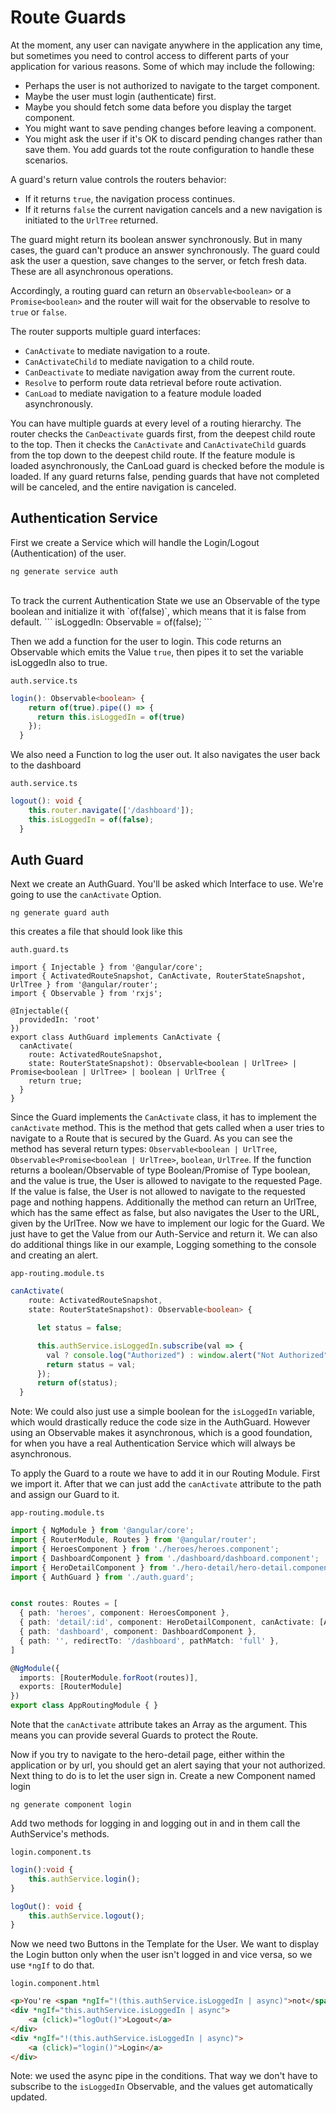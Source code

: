 # Route Guards
At the moment, any user can navigate anywhere in the application any time, but sometimes you need to control access to different parts of your application for various reasons. Some of which may include the following:
 - Perhaps the user is not authorized to navigate to the target component.
 - Maybe the user must login (authenticate) first.
 - Maybe you should fetch some data before you display the target component.
 - You might want to save pending changes before leaving a component.
 - You might ask the user if it's OK to discard pending changes rather than save them.
You add guards tot the route configuration to handle these scenarios.

A guard's return value controls the routers behavior:
 - If it returns `true`, the navigation process continues.
 - If it returns `false` the current navigation cancels and a new navigation is initiated to the `UrlTree` returned.

The guard might return its boolean answer synchronously. But in many cases, the guard can't produce an answer synchronously. The guard could ask the user a question, save changes to the server, or fetch fresh data. These are all asynchronous operations.

Accordingly, a routing guard can return an `Observable<boolean>` or a `Promise<boolean>` and the router will wait for the observable to resolve to `true` or `false`.

The router supports multiple guard interfaces:
 - `CanActivate` to mediate navigation to a route.
 - `CanActivateChild` to mediate navigation to a child route.
 - `CanDeactivate` to mediate navigation away from the current route.
 - `Resolve` to perform route data retrieval before route activation.
 - `CanLoad` to mediate navigation to a feature module loaded asynchronously.

You can have multiple guards at every level of a routing hierarchy. The router checks the `CanDeactivate` guards first, from the deepest child route to the top. Then it checks the `CanActivate` and `CanActivateChild` guards from the top down to the deepest child route. If the feature module is loaded asynchronously, the CanLoad guard is checked before the module is loaded. If any guard returns false, pending guards that have not completed will be canceled, and the entire navigation is canceled.


## Authentication Service
First we create a Service which will handle the Login/Logout (Authentication) of the user.
```
ng generate service auth
```

<br>
To track the current Authentication State we use an Observable of the type boolean and initialize it with `of(false)`, which means that it is false from default.
```
isLoggedIn: Observable<boolean> = of(false);
```

Then we add a function for the user to login. This code returns an Observable which emits the Value `true`, then pipes it to set the variable isLoggedIn also to true.

`auth.service.ts`
```typescript
login(): Observable<boolean> {
    return of(true).pipe(() => {
      return this.isLoggedIn = of(true)
    });
  }
```

We also need a Function to log the user out. It also navigates the user back to the dashboard

`auth.service.ts`
```typescript
logout(): void {
    this.router.navigate(['/dashboard']);
    this.isLoggedIn = of(false);
  }
```

## Auth Guard
Next we create an AuthGuard. You'll be asked which Interface to use. We're going to use the `canActivate` Option.
```
ng generate guard auth
```
this creates a file that should look like this

`auth.guard.ts`
```TS
import { Injectable } from '@angular/core';
import { ActivatedRouteSnapshot, CanActivate, RouterStateSnapshot, UrlTree } from '@angular/router';
import { Observable } from 'rxjs';

@Injectable({
  providedIn: 'root'
})
export class AuthGuard implements CanActivate {
  canActivate(
    route: ActivatedRouteSnapshot,
    state: RouterStateSnapshot): Observable<boolean | UrlTree> | Promise<boolean | UrlTree> | boolean | UrlTree {
    return true;
  }
}
```
Since the Guard implements the `CanActivate` class, it has to implement the `canActivate` method.
This is the method that gets called when a user tries to navigate to a Route that is secured by the Guard. As you can see the method has several return types: `Observable<boolean | UrlTree`, `Observable<Promise<boolean | UrlTree>`, `boolean`, `UrlTree`. If the function returns a boolean/Observable of type Boolean/Promise of Type boolean, and the value is true, the User is allowed to navigate to the requested Page. If the value is false, the User is not allowed to navigate to the requested page and nothing happens. Additionally the method can return an UrlTree, which has the same effect as false, but also navigates the User to the URL, given by the UrlTree.
Now we have to implement our logic for the Guard. We just have to get the Value from our Auth-Service and return it. We can also do additional things like in our example, Logging something to the console and creating an alert.

`app-routing.module.ts`
```ts
canActivate(
    route: ActivatedRouteSnapshot,
    state: RouterStateSnapshot): Observable<boolean> {

      let status = false;

      this.authService.isLoggedIn.subscribe(val => {
        val ? console.log("Authorized") : window.alert("Not Authorized");
        return status = val;
      });
      return of(status);
  }
```
Note: We could also just use a simple boolean for the `isLoggedIn` variable, which would drastically reduce the code size in the AuthGuard. However using an Observable makes it asynchronous, which is a good foundation, for when you have a real Authentication Service which will always be asynchronous.

To apply the Guard to a route we have to add it in our Routing Module. First we import it. After that we can just add the `canActivate` attribute to the path and assign our Guard to it.

`app-routing.module.ts`
```ts
import { NgModule } from '@angular/core';
import { RouterModule, Routes } from '@angular/router';
import { HeroesComponent } from './heroes/heroes.component';
import { DashboardComponent } from './dashboard/dashboard.component';
import { HeroDetailComponent } from './hero-detail/hero-detail.component';
import { AuthGuard } from './auth.guard';


const routes: Routes = [
  { path: 'heroes', component: HeroesComponent },
  { path: 'detail/:id', component: HeroDetailComponent, canActivate: [AuthGuard] },
  { path: 'dashboard', component: DashboardComponent },
  { path: '', redirectTo: '/dashboard', pathMatch: 'full' },
]

@NgModule({
  imports: [RouterModule.forRoot(routes)],
  exports: [RouterModule]
})
export class AppRoutingModule { }
```
Note that the `canActivate` attribute takes an Array as the argument. This means you can provide several Guards to protect the Route.


Now if you try to navigate to the hero-detail page, either within the application or by url, you should get an alert saying that your not authorized.
Next thing to do is to let the user sign in.
Create a new Component named login 

`ng generate component login`

Add two methods for logging in and logging out in and in them call the AuthService's methods.
<br>

`login.component.ts`
```ts
login():void {
    this.authService.login();
}

logOut(): void {
    this.authService.logout();
}
```

Now we need two Buttons in the Template for the User. We want to display the Login button only when the user isn't logged in and vice versa, so we use `*ngIf` to do that.
<br>

`login.component.html`
```html
<p>You're <span *ngIf="!(this.authService.isLoggedIn | async)">not</span> logged in</p>
<div *ngIf="this.authService.isLoggedIn | async">
    <a (click)="logOut()">Logout</a>
</div>
<div *ngIf="!(this.authService.isLoggedIn | async)">
    <a (click)="login()">Login</a>
</div>
```
Note: we used the async pipe in the conditions. That way we don't have to subscribe to the `isLoggedIn` Observable, and the values get automatically updated.
